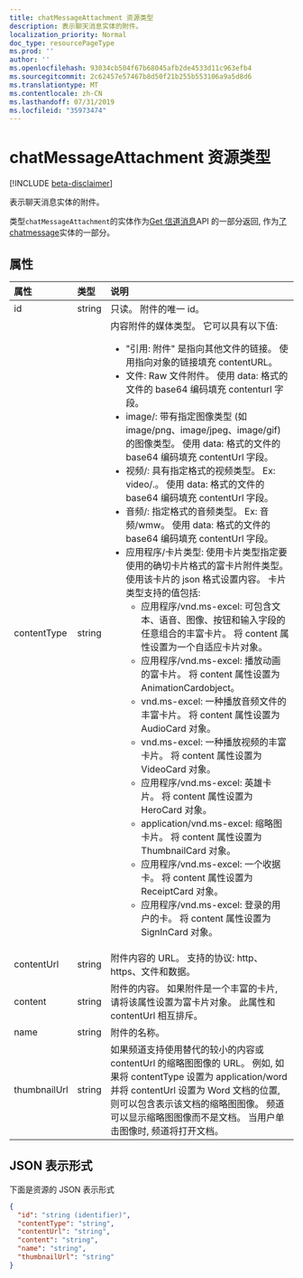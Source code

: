 ```yaml
---
title: chatMessageAttachment 资源类型
description: 表示聊天消息实体的附件。
localization_priority: Normal
doc_type: resourcePageType
ms.prod: ''
author: ''
ms.openlocfilehash: 93034cb504f67b68045afb2de4533d11c963efb4
ms.sourcegitcommit: 2c62457e57467b8d50f21b255b553106a9a5d8d6
ms.translationtype: MT
ms.contentlocale: zh-CN
ms.lasthandoff: 07/31/2019
ms.locfileid: "35973474"
---
```

# <a name="chatmessageattachment-resource-type"></a>chatMessageAttachment 资源类型

[!INCLUDE [beta-disclaimer](../../includes/beta-disclaimer.md)]

表示聊天消息实体的附件。

类型`chatMessageAttachment`的实体作为[Get 信道消息](../api/channel-list-messages.md)API 的一部分返回, 作为[了 chatmessage](chatmessage.md)实体的一部分。

## <a name="properties"></a>属性
| 属性     | 类型   |说明|
|:---------------|:--------|:----------|
|id|string| 只读。 附件的唯一 id。|
|contentType| string | 内容附件的媒体类型。 它可以具有以下值: <br><ul><li>"引用: 附件" 是指向其他文件的链接。 使用指向对象的链接填充 contentURL。<br></li><li>文件: Raw 文件附件。 使用 data: 格式的文件的 base64 编码填充 contenturl 字段。<br></li><li>image/: 带有指定图像类型 (如 image/png、image/jpeg、image/gif) 的图像类型。 使用 data: 格式的文件的 base64 编码填充 contentUrl 字段。<br></li><li>视频/: 具有指定格式的视频类型。 Ex: video/.。 使用 data: 格式的文件的 base64 编码填充 contentUrl 字段。<br></li><li>音频/: 指定格式的音频类型。 Ex: 音频/wmw。 使用 data: 格式的文件的 base64 编码填充 contentUrl 字段。<br></li><li>应用程序/卡片类型: 使用卡片类型指定要使用的确切卡片格式的富卡片附件类型。 使用该卡片的 json 格式设置内容。 卡片类型支持的值包括:<br><ul><li>应用程序/vnd.ms-excel: 可包含文本、语音、图像、按钮和输入字段的任意组合的丰富卡片。 将 content 属性设置为一个自适应卡片对象。</li><li>应用程序/vnd.ms-excel: 播放动画的富卡片。 将 content 属性设置为 AnimationCardobject。</li><li>vnd.ms-excel: 一种播放音频文件的丰富卡片。 将 content 属性设置为 AudioCard 对象。</li><li>vnd.ms-excel: 一种播放视频的丰富卡片。 将 content 属性设置为 VideoCard 对象。</li><li>应用程序/vnd.ms-excel: 英雄卡片。 将 content 属性设置为 HeroCard 对象。</li><li>application/vnd.ms-excel: 缩略图卡片。 将 content 属性设置为 ThumbnailCard 对象。</li><li>应用程序/vnd.ms-excel: 一个收据卡。 将 content 属性设置为 ReceiptCard 对象。</li><li>应用程序/vnd.ms-excel: 登录的用户的卡。 将 content 属性设置为 SignInCard 对象。</ul></ul>|
|contentUrl|string|附件内容的 URL。 支持的协议: http、https、文件和数据。|
|content|string|附件的内容。 如果附件是一个丰富的卡片, 请将该属性设置为富卡片对象。 此属性和 contentUrl 相互排斥。|
|name|string|附件的名称。|
|thumbnailUrl| string |如果频道支持使用替代的较小的内容或 contentUrl 的缩略图图像的 URL。 例如, 如果将 contentType 设置为 application/word 并将 contentUrl 设置为 Word 文档的位置, 则可以包含表示该文档的缩略图图像。 频道可以显示缩略图图像而不是文档。 当用户单击图像时, 频道将打开文档。|

## <a name="json-representation"></a>JSON 表示形式
 下面是资源的 JSON 表示形式

<!-- {
  "blockType": "resource",
  "optionalProperties": [
    "thumbnailUrl",
    "content",
    "contentUrl"
  ],
  "keyProperty": "id",
  "@odata.type": "microsoft.graph.chatMessageAttachment"
}-->

```json
{
  "id": "string (identifier)",
  "contentType": "string",
  "contentUrl": "string",
  "content": "string",
  "name": "string",
  "thumbnailUrl": "string"
}

```

<!-- uuid: 8fcb5dbc-d5aa-4681-8e31-b001d5168d79
2015-10-25 14:57:30 UTC -->
<!--
{
  "type": "#page.annotation",
  "description": "chat attachment resource",
  "keywords": "",
  "section": "documentation",
  "tocPath": "",
  "suppressions": []
}
-->
